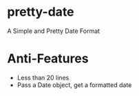 pretty-date
===========

A Simple and Pretty Date Format

# Anti-Features

- Less than 20 lines
- Pass a Date object, get a formatted date

